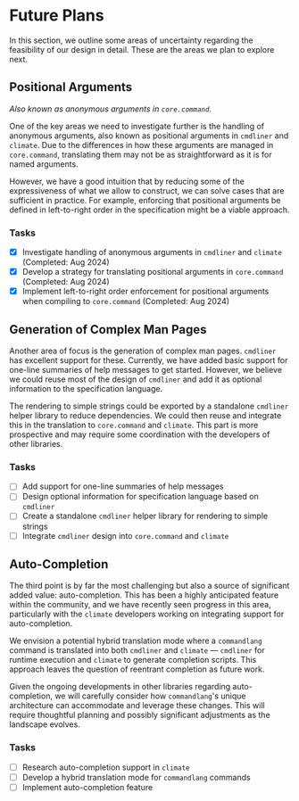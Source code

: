 # Future Plans

In this section, we outline some areas of uncertainty regarding the feasibility of our design in detail. These are the areas we plan to explore next.

## Positional Arguments

*Also known as anonymous arguments in `core.command`.*

One of the key areas we need to investigate further is the handling of anonymous arguments, also known as positional arguments in `cmdliner` and `climate`. Due to the differences in how these arguments are managed in `core.command`, translating them may not be as straightforward as it is for named arguments.

However, we have a good intuition that by reducing some of the expressiveness of what we allow to construct, we can solve cases that are sufficient in practice. For example, enforcing that positional arguments be defined in left-to-right order in the specification might be a viable approach.

### Tasks
- [x] Investigate handling of anonymous arguments in `cmdliner` and `climate` (Completed: Aug 2024)
- [x] Develop a strategy for translating positional arguments in `core.command` (Completed: Aug 2024)
- [x] Implement left-to-right order enforcement for positional arguments when compiling to `core.command` (Completed: Aug 2024)

## Generation of Complex Man Pages

Another area of focus is the generation of complex man pages. `cmdliner` has excellent support for these. Currently, we have added basic support for one-line summaries of help messages to get started. However, we believe we could reuse most of the design of `cmdliner` and add it as optional information to the specification language.

The rendering to simple strings could be exported by a standalone `cmdliner` helper library to reduce dependencies. We could then reuse and integrate this in the translation to `core.command` and `climate`. This part is more prospective and may require some coordination with the developers of other libraries.

### Tasks
- [ ] Add support for one-line summaries of help messages
- [ ] Design optional information for specification language based on `cmdliner`
- [ ] Create a standalone `cmdliner` helper library for rendering to simple strings
- [ ] Integrate `cmdliner` design into `core.command` and `climate`

## Auto-Completion

The third point is by far the most challenging but also a source of significant added value: auto-completion. This has been a highly anticipated feature within the community, and we have recently seen progress in this area, particularly with the `climate` developers working on integrating support for auto-completion.

We envision a potential hybrid translation mode where a `commandlang` command is translated into both `cmdliner` and `climate` — `cmdliner` for runtime execution and `climate` to generate completion scripts. This approach leaves the question of reentrant completion as future work.

Given the ongoing developments in other libraries regarding auto-completion, we will carefully consider how `commandlang`'s unique architecture can accommodate and leverage these changes. This will require thoughtful planning and possibly significant adjustments as the landscape evolves.

### Tasks
- [ ] Research auto-completion support in `climate`
- [ ] Develop a hybrid translation mode for `commandlang` commands
- [ ] Implement auto-completion feature

